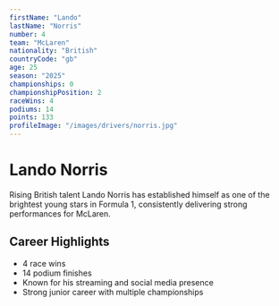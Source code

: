 ```yaml
---
firstName: "Lando"
lastName: "Norris"
number: 4
team: "McLaren"
nationality: "British"
countryCode: "gb"
age: 25
season: "2025"
championships: 0
championshipPosition: 2
raceWins: 4
podiums: 14
points: 133
profileImage: "/images/drivers/norris.jpg"
---
```


# Lando Norris

Rising British talent Lando Norris has established himself as one of the brightest young stars in Formula 1, consistently delivering strong performances for McLaren.

## Career Highlights

- 4 race wins
- 14 podium finishes
- Known for his streaming and social media presence
- Strong junior career with multiple championships

